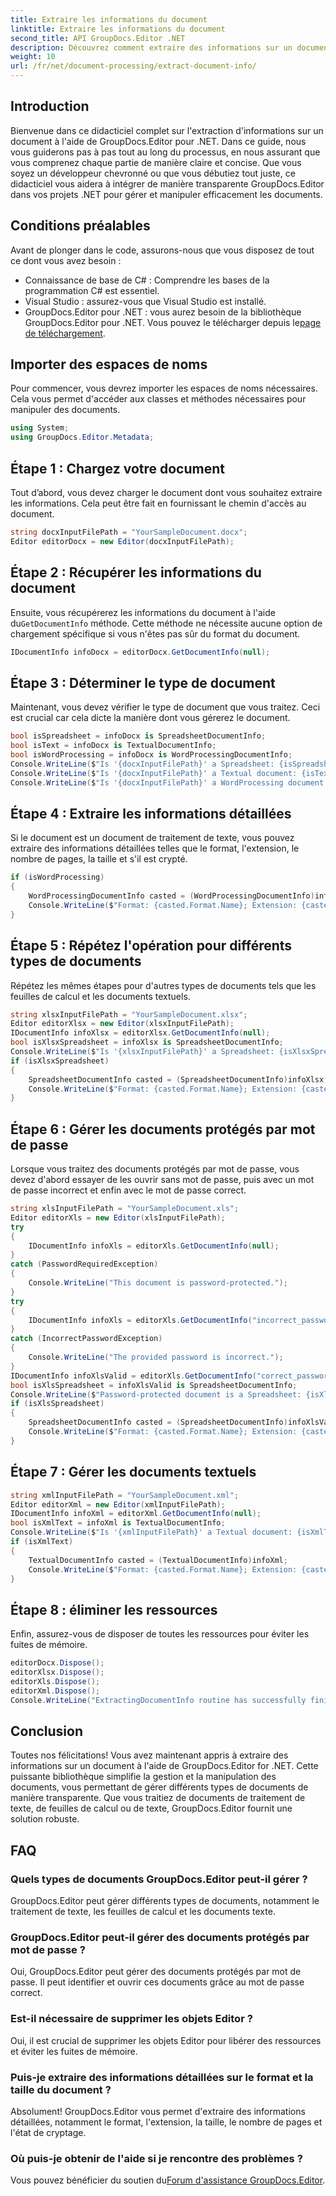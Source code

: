 ```yaml
---
title: Extraire les informations du document
linktitle: Extraire les informations du document
second_title: API GroupDocs.Editor .NET
description: Découvrez comment extraire des informations sur un document à l'aide de GroupDocs.Editor pour .NET grâce à notre didacticiel détaillé étape par étape. Parfait pour gérer différents types de documents.
weight: 10
url: /fr/net/document-processing/extract-document-info/
---
```

## Introduction
Bienvenue dans ce didacticiel complet sur l'extraction d'informations sur un document à l'aide de GroupDocs.Editor pour .NET. Dans ce guide, nous vous guiderons pas à pas tout au long du processus, en nous assurant que vous comprenez chaque partie de manière claire et concise. Que vous soyez un développeur chevronné ou que vous débutiez tout juste, ce didacticiel vous aidera à intégrer de manière transparente GroupDocs.Editor dans vos projets .NET pour gérer et manipuler efficacement les documents.
## Conditions préalables
Avant de plonger dans le code, assurons-nous que vous disposez de tout ce dont vous avez besoin :
- Connaissance de base de C# : Comprendre les bases de la programmation C# est essentiel.
- Visual Studio : assurez-vous que Visual Studio est installé.
-  GroupDocs.Editor pour .NET : vous aurez besoin de la bibliothèque GroupDocs.Editor pour .NET. Vous pouvez le télécharger depuis le[page de téléchargement](https://releases.groupdocs.com/editor/net/).
## Importer des espaces de noms
Pour commencer, vous devrez importer les espaces de noms nécessaires. Cela vous permet d'accéder aux classes et méthodes nécessaires pour manipuler des documents.
```csharp
using System;
using GroupDocs.Editor.Metadata;
```
## Étape 1 : Chargez votre document
Tout d’abord, vous devez charger le document dont vous souhaitez extraire les informations. Cela peut être fait en fournissant le chemin d'accès au document.
```csharp
string docxInputFilePath = "YourSampleDocument.docx";
Editor editorDocx = new Editor(docxInputFilePath);
```
## Étape 2 : Récupérer les informations du document
 Ensuite, vous récupérerez les informations du document à l'aide du`GetDocumentInfo` méthode. Cette méthode ne nécessite aucune option de chargement spécifique si vous n'êtes pas sûr du format du document.
```csharp
IDocumentInfo infoDocx = editorDocx.GetDocumentInfo(null);
```
## Étape 3 : Déterminer le type de document
Maintenant, vous devez vérifier le type de document que vous traitez. Ceci est crucial car cela dicte la manière dont vous gérerez le document.
```csharp
bool isSpreadsheet = infoDocx is SpreadsheetDocumentInfo;
bool isText = infoDocx is TextualDocumentInfo;
bool isWordProcessing = infoDocx is WordProcessingDocumentInfo;
Console.WriteLine($"Is '{docxInputFilePath}' a Spreadsheet: {isSpreadsheet}");
Console.WriteLine($"Is '{docxInputFilePath}' a Textual document: {isText}");
Console.WriteLine($"Is '{docxInputFilePath}' a WordProcessing document: {isWordProcessing}");
```
## Étape 4 : Extraire les informations détaillées
Si le document est un document de traitement de texte, vous pouvez extraire des informations détaillées telles que le format, l'extension, le nombre de pages, la taille et s'il est crypté.
```csharp
if (isWordProcessing)
{
    WordProcessingDocumentInfo casted = (WordProcessingDocumentInfo)infoDocx;
    Console.WriteLine($"Format: {casted.Format.Name}; Extension: {casted.Format.Extension}; Page count: {casted.PageCount}; Size: {casted.Size} bytes; Is encrypted: {casted.IsEncrypted}");
}
```
## Étape 5 : Répétez l'opération pour différents types de documents
Répétez les mêmes étapes pour d'autres types de documents tels que les feuilles de calcul et les documents textuels.
```csharp
string xlsxInputFilePath = "YourSampleDocument.xlsx";
Editor editorXlsx = new Editor(xlsxInputFilePath);
IDocumentInfo infoXlsx = editorXlsx.GetDocumentInfo(null);
bool isXlsxSpreadsheet = infoXlsx is SpreadsheetDocumentInfo;
Console.WriteLine($"Is '{xlsxInputFilePath}' a Spreadsheet: {isXlsxSpreadsheet}");
if (isXlsxSpreadsheet)
{
    SpreadsheetDocumentInfo casted = (SpreadsheetDocumentInfo)infoXlsx;
    Console.WriteLine($"Format: {casted.Format.Name}; Extension: {casted.Format.Extension}; Tabs count: {casted.PageCount}; Size: {casted.Size} bytes; Is encrypted: {casted.IsEncrypted}");
}
```
## Étape 6 : Gérer les documents protégés par mot de passe
Lorsque vous traitez des documents protégés par mot de passe, vous devez d'abord essayer de les ouvrir sans mot de passe, puis avec un mot de passe incorrect et enfin avec le mot de passe correct.
```csharp
string xlsInputFilePath = "YourSampleDocument.xls";
Editor editorXls = new Editor(xlsInputFilePath);
try
{
    IDocumentInfo infoXls = editorXls.GetDocumentInfo(null);
}
catch (PasswordRequiredException)
{
    Console.WriteLine("This document is password-protected.");
}
try
{
    IDocumentInfo infoXls = editorXls.GetDocumentInfo("incorrect_password");
}
catch (IncorrectPasswordException)
{
    Console.WriteLine("The provided password is incorrect.");
}
IDocumentInfo infoXlsValid = editorXls.GetDocumentInfo("correct_password");
bool isXlsSpreadsheet = infoXlsValid is SpreadsheetDocumentInfo;
Console.WriteLine($"Password-protected document is a Spreadsheet: {isXlsSpreadsheet}");
if (isXlsSpreadsheet)
{
    SpreadsheetDocumentInfo casted = (SpreadsheetDocumentInfo)infoXlsValid;
    Console.WriteLine($"Format: {casted.Format.Name}; Extension: {casted.Format.Extension}; Tabs count: {casted.PageCount}; Size: {casted.Size} bytes; Is encrypted: {casted.IsEncrypted}");
}
```
## Étape 7 : Gérer les documents textuels
```csharp
string xmlInputFilePath = "YourSampleDocument.xml";
Editor editorXml = new Editor(xmlInputFilePath);
IDocumentInfo infoXml = editorXml.GetDocumentInfo(null);
bool isXmlText = infoXml is TextualDocumentInfo;
Console.WriteLine($"Is '{xmlInputFilePath}' a Textual document: {isXmlText}");
if (isXmlText)
{
    TextualDocumentInfo casted = (TextualDocumentInfo)infoXml;
    Console.WriteLine($"Format: {casted.Format.Name}; Extension: {casted.Format.Extension}; Encoding: {casted.Encoding}; Size: {casted.Size} bytes");
}
```
## Étape 8 : éliminer les ressources
Enfin, assurez-vous de disposer de toutes les ressources pour éviter les fuites de mémoire.
```csharp
editorDocx.Dispose();
editorXlsx.Dispose();
editorXls.Dispose();
editorXml.Dispose();
Console.WriteLine("ExtractingDocumentInfo routine has successfully finished");
```
## Conclusion
Toutes nos félicitations! Vous avez maintenant appris à extraire des informations sur un document à l'aide de GroupDocs.Editor for .NET. Cette puissante bibliothèque simplifie la gestion et la manipulation des documents, vous permettant de gérer différents types de documents de manière transparente. Que vous traitiez de documents de traitement de texte, de feuilles de calcul ou de texte, GroupDocs.Editor fournit une solution robuste.
## FAQ
### Quels types de documents GroupDocs.Editor peut-il gérer ?
GroupDocs.Editor peut gérer différents types de documents, notamment le traitement de texte, les feuilles de calcul et les documents texte.
### GroupDocs.Editor peut-il gérer des documents protégés par mot de passe ?
Oui, GroupDocs.Editor peut gérer des documents protégés par mot de passe. Il peut identifier et ouvrir ces documents grâce au mot de passe correct.
### Est-il nécessaire de supprimer les objets Editor ?
Oui, il est crucial de supprimer les objets Editor pour libérer des ressources et éviter les fuites de mémoire.
### Puis-je extraire des informations détaillées sur le format et la taille du document ?
Absolument! GroupDocs.Editor vous permet d'extraire des informations détaillées, notamment le format, l'extension, la taille, le nombre de pages et l'état de cryptage.
### Où puis-je obtenir de l'aide si je rencontre des problèmes ?
 Vous pouvez bénéficier du soutien du[Forum d'assistance GroupDocs.Editor](https://forum.groupdocs.com/c/editor/20).